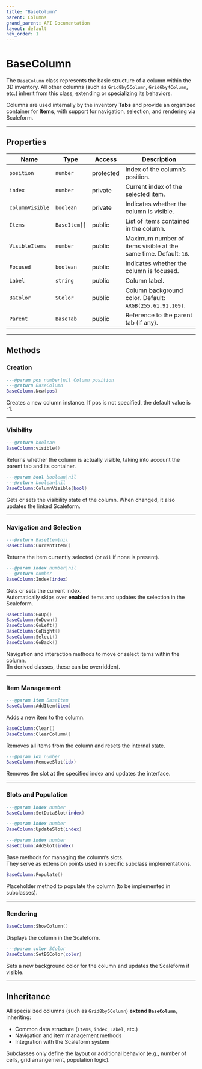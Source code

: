 ```yaml
---
title: "BaseColumn"
parent: Columns
grand_parent: API Documentation
layout: default
nav_order: 1
---
```


# BaseColumn

The `BaseColumn` class represents the basic structure of a column within the 3D inventory.
All other columns (such as `Grid8by5Column`, `Grid6by4Column`, etc.) inherit from this class, extending or specializing its behaviors.

Columns are used internally by the inventory **Tabs** and provide an organized container for **Items**, with support for navigation, selection, and rendering via Scaleform.

---

## Properties

| Name | Type | Access | Description |
|------|------|--------|-------------|
| `position` | `number` | protected | Index of the column’s position. |
| `index` | `number` | private | Current index of the selected item. |
| `columnVisible` | `boolean` | private | Indicates whether the column is visible. |
| `Items` | `BaseItem[]` | public | List of items contained in the column. |
| `VisibleItems` | `number` | public | Maximum number of items visible at the same time. Default: `16`. |
| `Focused` | `boolean` | public | Indicates whether the column is focused. |
| `Label` | `string` | public | Column label. |
| `BGColor` | `SColor` | public | Column background color. Default: `ARGB(255,61,91,109)`. |
| `Parent` | `BaseTab` | public | Reference to the parent tab (if any). |

---

## Methods

### Creation
```lua
---@param pos number|nil Column position
---@return BaseColumn
BaseColumn.New(pos)
```

Creates a new column instance.
If pos is not specified, the default value is -1.

---

### Visibility
```lua
---@return boolean
BaseColumn:visible()
```
Returns whether the column is actually visible, taking into account the parent tab and its container.

```lua
---@param bool boolean|nil
---@return boolean|nil
BaseColumn:ColumnVisible(bool)
```
Gets or sets the visibility state of the column. When changed, it also updates the linked Scaleform.

---

### Navigation and Selection
```lua
---@return BaseItem|nil
BaseColumn:CurrentItem()
```
Returns the item currently selected (or `nil` if none is present).

```lua
---@param index number|nil
---@return number
BaseColumn:Index(index)
```
Gets or sets the current index.  
Automatically skips over **enabled** items and updates the selection in the Scaleform.

```lua
BaseColumn:GoUp()
BaseColumn:GoDown()
BaseColumn:GoLeft()
BaseColumn:GoRight()
BaseColumn:Select()
BaseColumn:GoBack()
```
Navigation and interaction methods to move or select items within the column.  
(In derived classes, these can be overridden).

---

### Item Management
```lua
---@param item BaseItem
BaseColumn:AddItem(item)
```
Adds a new item to the column.

```lua
BaseColumn:Clear()
BaseColumn:ClearColumn()
```
Removes all items from the column and resets the internal state.  

```lua
---@param idx number
BaseColumn:RemoveSlot(idx)
```
Removes the slot at the specified index and updates the interface.

---

### Slots and Population
```lua
---@param index number
BaseColumn:SetDataSlot(index)

---@param index number
BaseColumn:UpdateSlot(index)

---@param index number
BaseColumn:AddSlot(index)
```
Base methods for managing the column’s slots.  
They serve as extension points used in specific subclass implementations.

```lua
BaseColumn:Populate()
```
Placeholder method to populate the column (to be implemented in subclasses).

---

### Rendering
```lua
BaseColumn:ShowColumn()
```
Displays the column in the Scaleform.

```lua
---@param color SColor
BaseColumn:SetBGColor(color)
```
Sets a new background color for the column and updates the Scaleform if visible.

---

## Inheritance

All specialized columns (such as `Grid8by5Column`) **extend `BaseColumn`**, inheriting:  
- Common data structure (`Items`, `index`, `Label`, etc.)  
- Navigation and item management methods  
- Integration with the Scaleform system  

Subclasses only define the layout or additional behavior (e.g., number of cells, grid arrangement, population logic).
